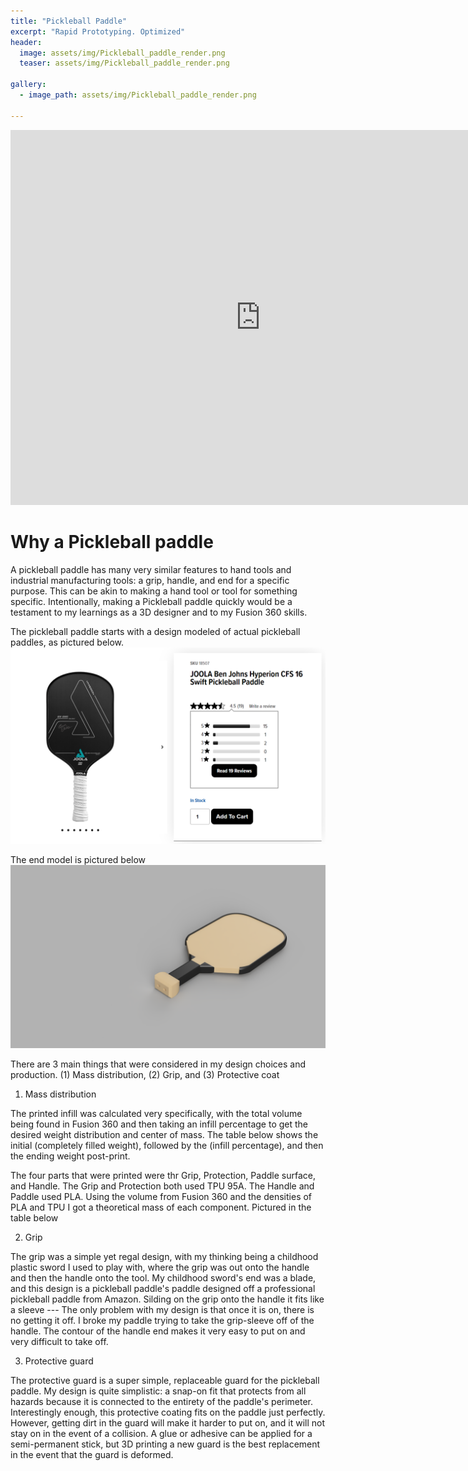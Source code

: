 ```yaml
---
title: "Pickleball Paddle"
excerpt: "Rapid Prototyping. Optimized"
header:
  image: assets/img/Pickleball_paddle_render.png
  teaser: assets/img/Pickleball_paddle_render.png

gallery:
  - image_path: assets/img/Pickleball_paddle_render.png
   
---
```


<iframe src="https://vanderbilt643.autodesk360.com/shares/public/SH512d4QTec90decfa6ed1a85c4a517f74ba?mode=embed" width="800" height="600" allowfullscreen="true" webkitallowfullscreen="true" mozallowfullscreen="true"  frameborder="0"></iframe>




# Why a Pickleball paddle

A pickleball paddle has many very similar features to hand tools and industrial manufacturing tools: a grip, handle, and end for a specific purpose. This can be akin to making a hand tool or tool for something specific. Intentionally, making a Pickleball paddle quickly would be a testament to my learnings as a 3D designer and to my Fusion 360 skills. 

The pickleball paddle starts with a design modeled of actual pickleball paddles, as pictured below. 
![Demo](/assets/img/Pickleball_paddle.png)

The end model is pictured below
![Assets](/assets/img/Pickleball_paddle_render.png)

There are 3 main things that were considered in my design choices and production. (1) Mass distribution, (2) Grip, and (3) Protective coat

1. Mass distribution

The printed infill was calculated very specifically, with the total volume being found in Fusion 360 and then taking an infill percentage to get the desired weight distribution and center of mass. The table below shows the initial (completely filled weight), followed by the (infill percentage), and then the ending weight post-print.

The four parts that were printed were thr Grip, Protection, Paddle surface, and Handle. The Grip and Protection both used TPU 95A. The Handle and Paddle used PLA. Using the volume from Fusion 360 and the densities of PLA and TPU I got a theoretical mass of each component. Pictured in the table below

2. Grip

The grip was a simple yet regal design, with my thinking being a childhood plastic sword I used to play with, where the grip was out onto the handle and then the handle onto the tool. My childhood sword's end was a blade, and this design is a pickleball paddle's paddle designed off a professional pickleball paddle from Amazon. Silding on the grip onto the handle it fits like a sleeve --- The only problem with my design is that once it is on, there is no getting it off. I broke my paddle trying to take the grip-sleeve off of the handle. The contour of the handle end makes it very easy to put on and very difficult to take off.

3. Protective guard

The protective guard is a super simple, replaceable guard for the pickleball paddle. My design is quite simplistic: a snap-on fit that protects from all hazards because it is connected to the entirety of the paddle's perimeter. Interestingly enough, this protective coating fits on the paddle just perfectly. However, getting dirt in the guard will make it harder to put on, and it will not stay on in the event of a collision. A glue or adhesive can be applied for a semi-permanent stick, but 3D printing a new guard is the best replacement in the event that the guard is deformed.


